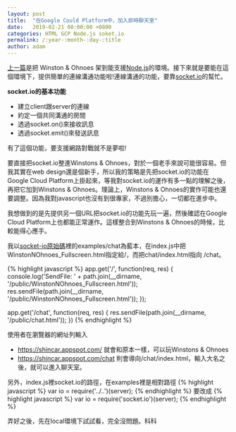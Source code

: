 ```yaml
---
layout: post
title:  "在Google Could Platform中，加入即時聊天室"
date:   2019-02-21 08:00:00 +0800
categories: HTML GCP Node.js soket.io
permalink: /:year-:month-:day-:title
author: adam
---
```

[上一篇][host-winstons-and-ohnoes-on-google-could-platform]是把 Winston & Ohnoes 架到能支援[Node.js][node.js]的環境。接下來就是要能在這個環境下，提供簡單的連線溝通功能啦!連線溝通的功能，要靠[socket.io][socket.io]的幫忙。

**socket.io的基本功能**
- 建立client跟server的連線
- 約定一個共同溝通的房間
- 透過socket.on()來接收訊息
- 透過socket.emit()來發送訊息

有了這個功能，要支援網路對戰就不是夢啦!

要直接把socket.io整進Winstons & Ohnoes，對於一個老手來說可能很容易。但我其實在web design還是個新手，所以我的策略是先把socket.io的功能在Google Cloud Platform上掛起來，等我對socket.io的運作有多一點的理解之後，再把它加到Winstons & Ohnoes。理論上，Winstons & Ohnoes的實作可能也還要調整。因為我對javascript也沒有到很專家，不過別擔心，一切都在進步中。

我想做到的是先提供另一個URL把socket.io的功能先玩一遍，然後確認在Google Cloud Platform上也都能正常運作。這樣整合到Winstons & Ohnoes的時候，比較能得心應手。

我以[socket-io原始碼][socket.io-github]裡的examples/chat為藍本，在index.js中把WinstonNOhnoes_Fullscreen.html指定給/，而把chat/index.html指向 /chat。

{% highlight javascript %}
app.get('/', function(req, res) {
  console.log('SendFile: ' + path.join(__dirname, '/public/WinstonNOhnoes_Fullscreen.html'));
  res.sendFile(path.join(__dirname, '/public/WinstonNOhnoes_Fullscreen.html'));
});

app.get('/chat', function(req, res) {
  res.sendFile(path.join(__dirname, '/public/chat.html'));
})
{% endhighlight %}


使用者在瀏覽器的網址列輸入
- https://shincar.appspot.com/ 就會和原本一樣，可以玩Winstons & Ohnoes
- https://shincar.appspot.com/chat 則會導向/chat/index.html，輸入大名之後，就可以進入聊天室。

另外，index.js裡socket.io的路徑，在examples裡是相對路徑
{% highlight javascript %}
var io = require('../..')(server);
{% endhighlight %}
要改成
{% highlight javascript %}
var io = require('socket.io')(server);
{% endhighlight %}

弄好之後，先在local環境下試試看，完全沒問題。科科

[host-winstons-and-ohnoes-on-google-could-platform]: https://shincar.github.io/2019-02-19-host-winstons-and-ohnoes-on-google-could-platform
[node.js]: https://nodejs.org/
[socket.io]: https://socket.io/
[winstons-and-ohnoes-v2]: https://github.com/shincar/WinstonsNOhnoes_v2
[gpc-winstons-and-ohnoes]: https://shincar.appspot.com
[socket.io-github]: https://github.com/socketio/socket.io
[gcp-shincar-chat-room]: https://shincar.appspot.com/chat/
